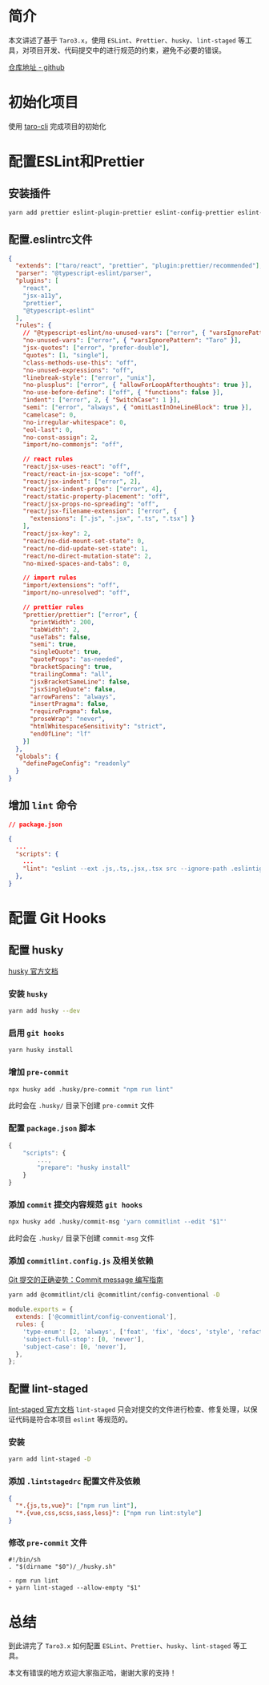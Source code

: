 # 简介
本文讲述了基于 `Taro3.x`，使用 `ESLint`、`Prettier`、`husky`、`lint-staged` 等工具，对项目开发、代码提交中的进行规范的约束，避免不必要的错误。

[仓库地址 - github](https://github.com/Yoo-96/taro-base-project)
# 初始化项目
使用 [taro-cli](https://taro-docs.jd.com/docs/GETTING-STARTED/) 完成项目的初始化
# 配置ESLint和Prettier
## 安装插件
```bash
yarn add prettier eslint-plugin-prettier eslint-config-prettier eslint-plugin-jsx-a11y -D
```
## 配置.eslintrc文件
```json
{
  "extends": ["taro/react", "prettier", "plugin:prettier/recommended"],
  "parser": "@typescript-eslint/parser",
  "plugins": [
    "react",
    "jsx-a11y",
    "prettier",
    "@typescript-eslint"
  ],
  "rules": {
    // "@typescript-eslint/no-unused-vars": ["error", { "varsIgnorePattern": "Taro" }],
    "no-unused-vars": ["error", { "varsIgnorePattern": "Taro" }],
    "jsx-quotes": ["error", "prefer-double"],
    "quotes": [1, "single"],
    "class-methods-use-this": "off",
    "no-unused-expressions": "off",
    "linebreak-style": ["error", "unix"],
    "no-plusplus": ["error", { "allowForLoopAfterthoughts": true }],
    "no-use-before-define": ["off", { "functions": false }],
    "indent": ["error", 2, { "SwitchCase": 1 }],
    "semi": ["error", "always", { "omitLastInOneLineBlock": true }],
    "camelcase": 0,
    "no-irregular-whitespace": 0,
    "eol-last": 0,
    "no-const-assign": 2,
    "import/no-commonjs": "off",

    // react rules
    "react/jsx-uses-react": "off",
    "react/react-in-jsx-scope": "off",
    "react/jsx-indent": ["error", 2],
    "react/jsx-indent-props": ["error", 4],
    "react/static-property-placement": "off",
    "react/jsx-props-no-spreading": "off",
    "react/jsx-filename-extension": ["error", {
      "extensions": [".js", ".jsx", ".ts", ".tsx"] }
    ],
    "react/jsx-key": 2,
    "react/no-did-mount-set-state": 0,
    "react/no-did-update-set-state": 1,
    "react/no-direct-mutation-state": 2,
    "no-mixed-spaces-and-tabs": 0,

    // import rules
    "import/extensions": "off",
    "import/no-unresolved": "off",

    // prettier rules
    "prettier/prettier": ["error", {
      "printWidth": 200,
      "tabWidth": 2,
      "useTabs": false,
      "semi": true,
      "singleQuote": true,
      "quoteProps": "as-needed",
      "bracketSpacing": true,
      "trailingComma": "all",
      "jsxBracketSameLine": false,
      "jsxSingleQuote": false,
      "arrowParens": "always",
      "insertPragma": false,
      "requirePragma": false,
      "proseWrap": "never",
      "htmlWhitespaceSensitivity": "strict",
      "endOfLine": "lf"
    }]
  },
  "globals": {
    "definePageConfig": "readonly"
  }
}
```
## 增加 `lint` 命令
```json
// package.json

{
  ...
  "scripts": {
    ...
    "lint": "eslint --ext .js,.ts,.jsx,.tsx src --ignore-path .eslintignore"
  },
}

```
# 配置 Git Hooks
## 配置 husky

[husky 官方文档](https://typicode.github.io/husky/#/)
### 安装 `husky`
```bash
yarn add husky --dev
```
### 启用 `git hooks`
```bash
yarn husky install
```
### 增加 `pre-commit`
```bash
npx husky add .husky/pre-commit "npm run lint"
```
此时会在 `.husky/` 目录下创建 `pre-commit` 文件
### 配置 `package.json` 脚本
```javascript
{
    "scripts": {
        ...,
        "prepare": "husky install"
    }
}
```
### 添加 `commit` 提交内容规范 `git hooks`
```bash
npx husky add .husky/commit-msg 'yarn commitlint --edit "$1"'
```
此时会在 `.husky/` 目录下创建 `commit-msg` 文件
### 添加 `commitlint.config.js` 及相关依赖
[Git 提交的正确姿势：Commit message 编写指南](https://www.oschina.net/news/69705/git-commit-message-and-changelog-guide)
```bash
yarn add @commitlint/cli @commitlint/config-conventional -D
```
```javascript
module.exports = {
  extends: ['@commitlint/config-conventional'],
  rules: {
    'type-enum': [2, 'always', ['feat', 'fix', 'docs', 'style', 'refactor', 'test', 'chore']],
    'subject-full-stop': [0, 'never'],
    'subject-case': [0, 'never'],
  },
};
```
## 配置 lint-staged
[lint-staged 官方文档](https://www.npmjs.com/package/lint-staged)
`lint-staged` 只会对提交的文件进行检查、修复处理，以保证代码是符合本项目 `eslint` 等规范的。
### 安装
```bash
yarn add lint-staged -D
```
### 添加 `.lintstagedrc` 配置文件及依赖
```json
{
  "*.{js,ts,vue}": ["npm run lint"],
  "*.{vue,css,scss,sass,less}": ["npm run lint:style"]
}
```
### 修改 `pre-commit` 文件
```
#!/bin/sh
. "$(dirname "$0")/_/husky.sh"

- npm run lint
+ yarn lint-staged --allow-empty "$1"
```
# 总结
到此讲完了 `Taro3.x` 如何配置 `ESLint`、`Prettier`、`husky`、`lint-staged` 等工具。

本文有错误的地方欢迎大家指正哈，谢谢大家的支持！
